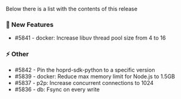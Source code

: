 Below there is a list with the contents of this release

### 🚀 New Features

- #5841 - docker: Increase libuv thread pool size from 4 to 16

### ⚡ Other

- #5842 - Pin the hoprd-sdk-python to a specific version
- #5839 - docker: Reduce max memory limit for Node.js to 1.5GB
- #5837 - p2p: Increase concurrent connections to 1024
- #5836 - db: Fsync on every write
